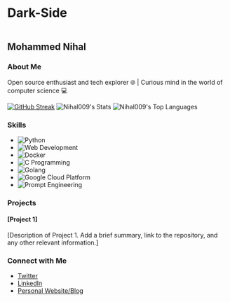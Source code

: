# Dark-Side
<img source="_b6398b92-ddbb-4f3e-9602-31a6d0027163~2.jpeg"/>

## Mohammed Nihal

### About Me

Open source enthusiast and tech explorer 🌐 | Curious mind in the world of computer science 💻 


[![GitHub Streak](https://github-readme-streak-stats.herokuapp.com?user=Nihal009&theme=gotham&border_radius=12)](https://git.io/streak-stats)
![Nihal009's Stats](https://github-readme-stats.vercel.app/api?username=Nihal009&theme=blue-green&show_icons=true&hide_border=false&count_private=true)
![Nihal009's Top Languages](https://github-readme-stats.vercel.app/api/top-langs/?username=Nihal009&theme=blue-green&show_icons=true&hide_border=false&layout=compact)

### Skills

- ![Python](https://img.shields.io/badge/Python-3776AB?style=for-the-badge&logo=python&logoColor=white)
- ![Web Development](https://img.shields.io/badge/Web_Development-61DAFB?style=for-the-badge&logo=html5&logoColor=white)
- ![Docker](https://img.shields.io/badge/Docker-2496ED?style=for-the-badge&logo=docker&logoColor=white)
- ![C Programming](https://img.shields.io/badge/C-00599C?style=for-the-badge&logo=c&logoColor=white)
- ![Golang](https://img.shields.io/badge/Go-00ADD8?style=for-the-badge&logo=go&logoColor=white)
- ![Google Cloud Platform](https://img.shields.io/badge/GCP-4285F4?style=for-the-badge&logo=google-cloud&logoColor=white)
- ![Prompt Engineering](https://img.shields.io/badge/Prompt_Engineering-4EAA25?style=for-the-badge&logo=powershell&logoColor=white)

### Projects

#### [Project 1]

[Description of Project 1. Add a brief summary, link to the repository, and any other relevant information.]

### Connect with Me

- [Twitter](https://twitter.com/nihalcrixcrox)
- [LinkedIn](https://www.linkedin.com/in/mohammed-nihal-81a617229?utm_source=share&utm_campaign=share_via&utm_content=profile&utm_medium=android_app)
- [Personal Website/Blog](https://yourwebsite.com)
